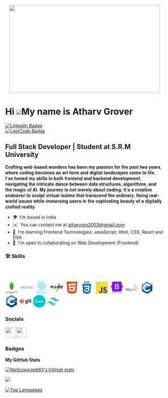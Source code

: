 <div id="main" align="center">
<div id="header" align="center">
 <img src="https://media0.giphy.com/media/v1.Y2lkPTc5MGI3NjExdTVqejVpbGpmbjVqc2I1d3FqajU1cXBtank1MW11ajh2aWg1dmlrZSZlcD12MV9pbnRlcm5hbF9naWZfYnlfaWQmY3Q9Zw/9HQRIttS5C4Za/giphy.webp" width="480" height="278" />
</div>
</div>

Hi ![](https://user-images.githubusercontent.com/18350557/176309783-0785949b-9127-417c-8b55-ab5a4333674e.gif)My name is Atharv Grover
=====================================================================================================================================

<div id="badges">
  <a href="https://www.linkedin.com/in/atharv-grover-62a16020a/">
    <img src="https://img.shields.io/badge/LinkedIn-blue?style=for-the-badge&logo=linkedin&logoColor=white" alt="LinkedIn Badge"/>
  </a>
</div>

<div id="badges1">
  <a href="https://leetcode.com/u/atharvgro2003/">
    <img src="https://img.shields.io/badge/-LeetCode-FFA116?style=for-the-badge&logo=LeetCode&logoColor=black" alt="LeetCode Badge"/>
  </a>
</div>

Full Stack Developer | Student at S.R.M University
--------------------------------------------------

𝐂𝐫𝐚𝐟𝐭𝐢𝐧𝐠 𝐰𝐞𝐛-𝐛𝐚𝐬𝐞𝐝 𝐰𝐨𝐧𝐝𝐞𝐫𝐬 𝐡𝐚𝐬 𝐛𝐞𝐞𝐧 𝐦𝐲 𝐩𝐚𝐬𝐬𝐢𝐨𝐧 𝐟𝐨𝐫 𝐭𝐡𝐞 𝐩𝐚𝐬𝐭 𝐭𝐰𝐨 𝐲𝐞𝐚𝐫𝐬, 𝐰𝐡𝐞𝐫𝐞 𝐜𝐨𝐝𝐢𝐧𝐠 𝐛𝐞𝐜𝐨𝐦𝐞𝐬 𝐚𝐧 𝐚𝐫𝐭 𝐟𝐨𝐫𝐦 𝐚𝐧𝐝 𝐝𝐢𝐠𝐢𝐭𝐚𝐥 𝐥𝐚𝐧𝐝𝐬𝐜𝐚𝐩𝐞𝐬 𝐜𝐨𝐦𝐞 𝐭𝐨 𝐥𝐢𝐟𝐞. 𝐈'𝐯𝐞 𝐡𝐨𝐧𝐞𝐝 𝐦𝐲 𝐬𝐤𝐢𝐥𝐥𝐬 𝐢𝐧 𝐛𝐨𝐭𝐡 𝐟𝐫𝐨𝐧𝐭𝐞𝐧𝐝 𝐚𝐧𝐝 𝐛𝐚𝐜𝐤𝐞𝐧𝐝 𝐝𝐞𝐯𝐞𝐥𝐨𝐩𝐦𝐞𝐧𝐭, 𝐧𝐚𝐯𝐢𝐠𝐚𝐭𝐢𝐧𝐠 𝐭𝐡𝐞 𝐢𝐧𝐭𝐫𝐢𝐜𝐚𝐭𝐞 𝐝𝐚𝐧𝐜𝐞 𝐛𝐞𝐭𝐰𝐞𝐞𝐧 𝐝𝐚𝐭𝐚 𝐬𝐭𝐫𝐮𝐜𝐭𝐮𝐫𝐞𝐬, 𝐚𝐥𝐠𝐨𝐫𝐢𝐭𝐡𝐦𝐬, 𝐚𝐧𝐝 𝐭𝐡𝐞 𝐦𝐚𝐠𝐢𝐜 𝐨𝐟 𝐀𝐈. 𝐌𝐲 𝐣𝐨𝐮𝐫𝐧𝐞𝐲 𝐢𝐬 𝐧𝐨𝐭 𝐦𝐞𝐫𝐞𝐥𝐲 𝐚𝐛𝐨𝐮𝐭 𝐜𝐨𝐝𝐢𝐧𝐠; 𝐢𝐭'𝐬 𝐚 𝐜𝐫𝐞𝐚𝐭𝐢𝐯𝐞 𝐞𝐧𝐝𝐞𝐚𝐯𝐨𝐫 𝐭𝐨 𝐬𝐜𝐮𝐥𝐩𝐭 𝐯𝐢𝐫𝐭𝐮𝐚𝐥 𝐫𝐞𝐚𝐥𝐦𝐬 𝐭𝐡𝐚𝐭 𝐭𝐫𝐚𝐧𝐬𝐜𝐞𝐧𝐝 𝐭𝐡𝐞 𝐨𝐫𝐝𝐢𝐧𝐚𝐫𝐲, 𝐟𝐢𝐱𝐢𝐧𝐠 𝐫𝐞𝐚𝐥-𝐰𝐨𝐫𝐥𝐝 𝐢𝐬𝐬𝐮𝐞𝐬 𝐰𝐡𝐢𝐥𝐞 𝐢𝐦𝐦𝐞𝐫𝐬𝐢𝐧𝐠 𝐮𝐬𝐞𝐫𝐬 𝐢𝐧 𝐭𝐡𝐞 𝐜𝐚𝐩𝐭𝐢𝐯𝐚𝐭𝐢𝐧𝐠 𝐛𝐞𝐚𝐮𝐭𝐲 𝐨𝐟 𝐚 𝐝𝐢𝐠𝐢𝐭𝐚𝐥𝐥𝐲 𝐜𝐫𝐚𝐟𝐭𝐞𝐝 𝐫𝐞𝐚𝐥𝐢𝐭𝐲.

* 🌍  I'm based in India
* ✉️  You can contact me at [atharvgro2003@gmail.com](mailto:atharvgro2003@gmail.com)
* 🧠  I'm learning Frontend Technologies: JavaScript, Html, CSS, React and DSA
* 🤝  I'm open to collaborating on Web Development (Frontend)

### :hammer_and_wrench: Skills


 <br><br>
 <div>
   <img src="https://github.com/devicons/devicon/blob/master/icons/mongodb/mongodb-original-wordmark.svg"  title="mongodb" alt="mongodb" width="40" height="40"/>&nbsp;
   <img src="https://github.com/devicons/devicon/blob/master/icons/express/express-original-wordmark.svg"  title="express" alt="express" width="40" height="40"/>&nbsp;
   <img src="https://github.com/devicons/devicon/blob/master/icons/react/react-original-wordmark.svg"  title="react" alt="react" width="40" height="40"/>&nbsp;
   <img src="https://github.com/devicons/devicon/blob/master/icons/nodejs/nodejs-original-wordmark.svg"  title="nodejs" alt="nodejs" width="40" height="40"/>&nbsp;
   <img src="https://github.com/devicons/devicon/blob/master/icons/html5/html5-original.svg" title="HTML5" alt="HTML" width="40" height="40"/>&nbsp;
   <img src="https://github.com/devicons/devicon/blob/master/icons/css3/css3-plain-wordmark.svg"  title="CSS3" alt="CSS" width="40" height="40"/>&nbsp;
   <img src="https://github.com/devicons/devicon/blob/master/icons/javascript/javascript-original.svg" title="JavaScript" alt="JavaScript" width="40" height="40"/>&nbsp;
   <img src="https://github.com/devicons/devicon/blob/master/icons/bootstrap/bootstrap-original-wordmark.svg"  title="Bootstrap" alt="Bootstrap" width="40" height="40"/>&nbsp;
   <img src="https://github.com/devicons/devicon/blob/master/icons/mysql/mysql-original-wordmark.svg" title="MySQL"  alt="MySQL" width="40" height="40"/>&nbsp;
   <img src="https://raw.githubusercontent.com/devicons/devicon/1119b9f84c0290e0f0b38982099a2bd027a48bf1/icons/c/c-original.svg" title="C" **alt="C" width="40" height="40"/>
   <img src="https://raw.githubusercontent.com/devicons/devicon/1119b9f84c0290e0f0b38982099a2bd027a48bf1/icons/cplusplus/cplusplus-original.svg" title="C++" **alt="C++" width="40" height="40"/>
   <img src="https://github.com/devicons/devicon/blob/master/icons/git/git-original-wordmark.svg" title="Git" **alt="Git" width="40" height="40"/>
   <img src="https://raw.githubusercontent.com/devicons/devicon/1119b9f84c0290e0f0b38982099a2bd027a48bf1/icons/canva/canva-original.svg" title="Canva" **alt="Canva" width="40" height="40"/>
   <img src="https://github.com/devicons/devicon/blob/master/icons/tailwindcss/tailwindcss-original.svg" title="Tailwind" alt="tailwind" width="40" height="40"/>
</div>
</p>


### Socials

<p align="left"> <a href="https://www.github.com/NoScopeJedi83" target="_blank" rel="noreferrer"> <picture> <source media="(prefers-color-scheme: dark)" srcset="https://raw.githubusercontent.com/danielcranney/readme-generator/main/public/icons/socials/github-dark.svg" /> <source media="(prefers-color-scheme: light)" srcset="https://raw.githubusercontent.com/danielcranney/readme-generator/main/public/icons/socials/github.svg" /> <img src="https://raw.githubusercontent.com/danielcranney/readme-generator/main/public/icons/socials/github.svg" width="32" height="32" /> </picture> </a> <a href="https://www.linkedin.com/in/atharv-grover-62a16020a/" target="_blank" rel="noreferrer"> <picture> <source media="(prefers-color-scheme: dark)" srcset="https://raw.githubusercontent.com/danielcranney/readme-generator/main/public/icons/socials/linkedin-dark.svg" /> <source media="(prefers-color-scheme: light)" srcset="https://raw.githubusercontent.com/danielcranney/readme-generator/main/public/icons/socials/linkedin.svg" /> <img src="https://raw.githubusercontent.com/danielcranney/readme-generator/main/public/icons/socials/linkedin.svg" width="32" height="32" /> </picture> </a></p>

### Badges

<b>My GitHub Stats</b>

<a href="http://www.github.com/NoScopeJedi83"><img src="https://github-readme-stats.vercel.app/api?username=NoScopeJedi83&show_icons=true&hide=prs,issues,&count_private=true&title_color=0891b2&text_color=ffffff&icon_color=0891b2&bg_color=1c1917&hide_border=true&show_icons=true" alt="NoScopeJedi83's GitHub stats" /></a>

<a href="http://www.github.com/NoScopeJedi83"><img src="https://github-readme-streak-stats.herokuapp.com/?user=NoScopeJedi83&stroke=ffffff&background=1c1917&ring=0891b2&fire=0891b2&currStreakNum=ffffff&currStreakLabel=0891b2&sideNums=ffffff&sideLabels=ffffff&dates=ffffff&hide_border=true" /></a>

<a href="https://github.com/NoScopeJedi83" align="left"><img src="https://github-readme-stats.vercel.app/api/top-langs/?username=NoScopeJedi83&langs_count=10&title_color=0891b2&text_color=ffffff&icon_color=0891b2&bg_color=1c1917&hide_border=true&locale=en&custom_title=Top%20%Languages" alt="Top Languages" /></a>
